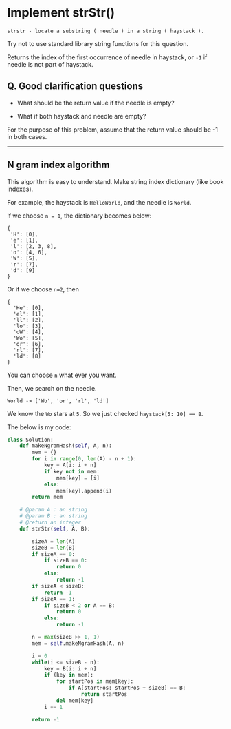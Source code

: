 # Implement strStr()

```
strstr - locate a substring ( needle ) in a string ( haystack ).
```

Try not to use standard library string functions for this question.

Returns the index of the first occurrence of needle in haystack, or `-1` if needle is not part of haystack.

## Q. Good clarification questions

  - What should be the return value if the needle is empty?

  - What if both haystack and needle are empty?

For the purpose of this problem, assume that the return value should be -1 in both cases.

-------------------------------

## N gram index algorithm

This algorithm is easy to understand.
Make string index dictionary (like book indexes).

For example, the haystack is `HelloWorld`, and the needle is `World`.

if we choose `n = 1`, the dictionary becomes below:
```
{
 'H': [0],
 'e': [1],
 'l': [2, 3, 8],
 'o': [4, 6],
 'W': [5],
 'r': [7],
 'd': [9]
}
```

Or if we choose `n=2`, then

```
{
  'He': [0],
  'el': [1],
  'll': [2],
  'lo': [3],
  'oW': [4],
  'Wo': [5],
  'or': [6],
  'rl': [7],
  'ld': [8]
}
```

You can choose `n` what ever you want.

Then, we search on the needle.

```
World -> ['Wo', 'or', 'rl', 'ld']
```

We know the `Wo` stars at `5`.
So we just checked `haystack[5: 10] == B`.

The below is my code:
```python
class Solution:
    def makeNgramHash(self, A, n):
        mem = {}
        for i in range(0, len(A) - n + 1):
            key = A[i: i + n]
            if key not in mem:
                mem[key] = [i]
            else:
                mem[key].append(i)
        return mem

    # @param A : an string
    # @param B : an string
    # @return an integer
    def strStr(self, A, B):

        sizeA = len(A)
        sizeB = len(B)
        if sizeA == 0:
            if sizeB == 0:
                return 0
            else:
                return -1
        if sizeA < sizeB:
            return -1
        if sizeA == 1:
            if sizeB < 2 or A == B:
                return 0
            else:
                return -1

        n = max(sizeB >> 1, 1)
        mem = self.makeNgramHash(A, n)

        i = 0
        while(i <= sizeB - n):
            key = B[i: i + n]
            if (key in mem):
                for startPos in mem[key]:
                    if A[startPos: startPos + sizeB] == B:
                        return startPos
                del mem[key]
            i += 1

        return -1
```
